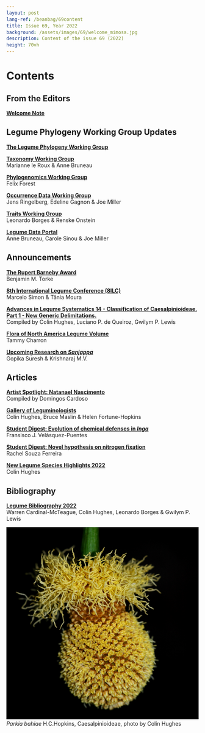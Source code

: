 ```yaml
---
layout: post
lang-ref: /beanbag/69content
title: Issue 69, Year 2022
background: /assets/images/69/welcome_mimosa.jpg
description: Content of the issue 69 (2022)
height: 70vh
---
```


# Contents


## From the Editors

**[Welcome Note](/beanbag/69/issue-69-welcome-note/)**

## Legume Phylogeny Working Group Updates

**[The Legume Phylogeny Working Group](/beanbag/69/issue-69-legume-phylogeny-working-group)**

**[Taxonomy Working Group](/beanbag/69/issue-69-taxonomy-working-group)**   
Marianne le Roux & Anne Bruneau  

**[Phylogenomics Working Group](/beanbag/69/issue-69-phylogenomics-working-group)**  
Felix Forest   

**[Occurrence Data Working Group](/beanbag/69/issue-69-occurrence-data-working-group)**  
Jens Ringelberg, Edeline Gagnon & Joe Miller  

**[Traits Working Group](/beanbag/69/issue-69-traits-working-group)**  
Leonardo Borges & Renske Onstein  

**[Legume Data Portal](/beanbag/69/issue-69-legume-data-portal)**  
Anne Bruneau, Carole Sinou & Joe Miller    

## Announcements

**[The Rupert Barneby Award](/beanbag/69/issue-69-rupert-barneby-award)**  
Benjamin M. Torke  

**[8th International Legume Conference (8ILC)](/beanbag/69/issue-69-8ILC)**  
Marcelo Simon & Tânia Moura  

**[Advances in Legume Systematics 14 - Classification of Caesalpinioideae. Part 1 - New Generic Delimitations.](/beanbag/69/issue-69-ALS-14-Part1)**  
Compiled by Colin Hughes, Luciano P. de Queiroz, Gwilym P. Lewis  

**[Flora of North America Legume Volume](/beanbag/69/issue-69-FNA-Legume)**  
Tammy Charron  

**[Upcoming Research on *Sanjappa*](/beanbag/69/issue-69-Sanjappa)**  
Gopika Suresh & Krishnaraj M.V.  

## Articles

**[Artist Spotlight: Natanael Nascimento](/beanbag/69/issue-69-Natanael-Nascimento)**  
Compiled by Domingos Cardoso  

**[Gallery of Leguminologists](/beanbag/69/issue-69-gallery-leguminologists)**  
Colin Hughes, Bruce Maslin & Helen Fortune-Hopkins  

**[Student Digest: Evolution of chemical defenses in *Inga*](/beanbag/69/issue-69-student-digest-Inga)**  
Fransisco J. Velásquez-Puentes  

**[Student Digest: Novel hypothesis on nitrogen fixation](/beanbag/69/issue-69-student-digest-nitrogen-fixation)**  
Rachel Souza Ferreira  

**[New Legume Species Highlights 2022](/beanbag/69/issue-69-new-legume-species-highlights)**  
Colin Hughes  

## Bibliography

**[Legume Bibliography 2022](/beanbag/69/issue-69-legume-bibliography-2022)**  
Warren Cardinal-McTeague, Colin Hughes, Leonardo Borges & Gwilym P. Lewis  

![](/assets/images/69/Parkia_bahiae.jpg)
*Parkia bahiae* H.C.Hopkins, Caesalpinioideae, photo by Colin Hughes
